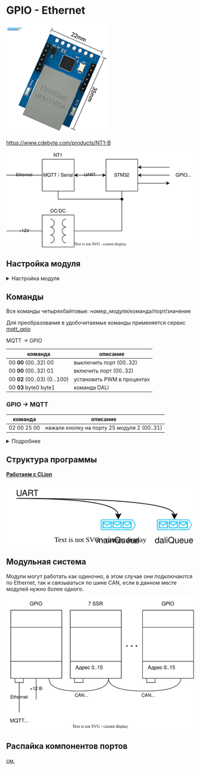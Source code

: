 # GPIO - Ethernet

![](img_1.png)

https://www.cdebyte.com/products/NT1-B

![](gpio1.svg)

## Настройка модуля
<details><summary>Настройка модуля</summary>
  
Первоначально модуль сидит на статическом адресе 192.168.3.3
настраиваем сеть компа и заходим

![](nt1b_mqtt_settings.png)

Настоятельно рекомендую настроить именно автоматическое получение адреса по DHCP.

Устанавливаем там где 0, нужный нам порядковый номер модуля и нажимаем submit,
пароль для сохранения 123456 после чего перезагружаем по питанию.

В сети его потом можно будет найти по доменному имени MAC адресу:
![](mac-domain.png)

</details>


## Команды

Все команды четырехбайтовые: номер_модуля/команда/порт/значение

Для преобразования в удобочитаемые команды применяется сервис [mqtt_gpio](mqtt_gpio_service/readme.md)

MQTT -> GPIO

| команда                      | описание                   |
|------------------------------|----------------------------|
| 00 **00** (00..32) 00        | выключить порт (00..32)    |
| 00 **00** (00..32) 01        | включить порт (00..32)     |
| 00 **02** (00..03) (0...100) | установить PWM в процентах |
| 00 **03** byte0 byte1        | команда DALI               |


### GPIO -> MQTT


| команда     | описание                                    |
|-------------|---------------------------------------------|
| 02 00 25 00 | нажали кнопку на порту 25 модуля 2 (00..31) |

<details><summary>Подробнее</summary>
![](mqtt_messages_event.svg)
</details>



## Структура программы

[**Работаем с CLion**](clion/clion.md)

![](program.svg)



## Модульная система

Модули могут работать как одиночно, в этом случае они подключаются по Ethernet, так и связываться по шине CAN, если в данном месте модулей нужно более одного.

![](can_modules.svg)


## Распайка компонентов портов

[см.](gpio_pic/readme.md)